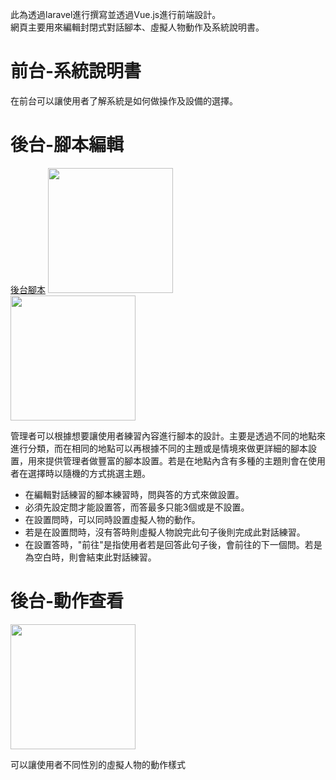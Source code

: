 此為透過laravel進行撰寫並透過Vue.js進行前端設計。  
網頁主要用來編輯封閉式對話腳本、虛擬人物動作及系統說明書。  

前台-系統說明書
==============
在前台可以讓使用者了解系統是如何做操作及設備的選擇。   

後台-腳本編輯
=======

[後台腳本](/public/image/dialog.png "dialog" )
<img src=".public/image/dialog.png" width="200px">  
<img src=".public/image/manual/dialog.png" width="200px">  
    
管理者可以根據想要讓使用者練習內容進行腳本的設計。主要是透過不同的地點來進行分類，而在相同的地點可以再根據不同的主題或是情境來做更詳細的腳本設置，用來提供管理者做豐富的腳本設置。若是在地點內含有多種的主題則會在使用者在選擇時以隨機的方式挑選主題。   

- 在編輯對話練習的腳本練習時，問與答的方式來做設置。   
- 必須先設定問才能設置答，而答最多只能3個或是不設置。
- 在設置問時，可以同時設置虛擬人物的動作。
- 若是在設置問時，沒有答時則虛擬人物說完此句子後則完成此對話練習。
- 在設置答時，"前往"是指使用者若是回答此句子後，會前往的下一個問。若是為空白時，則會結束此對話練習。

後台-動作查看
===========

<img src=".public/image/manual/action.png" width="200px"> 

可以讓使用者不同性別的虛擬人物的動作樣式
